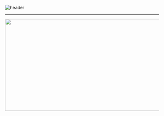 ![header](https://capsule-render.vercel.app/api?type=venom&color=0:B2EBF4,100:FFD9FA&height=300&section=header&text=ByeongJun%20Im&fontSize=90&fontColor=bdbdbd)

-------
<div style = "text-align: center;">
<a href="https://github.com/devxb/gitanimals">
<img
  src="https://render.gitanimals.org/farms/BbingDdang"
  width="600"
  height="300"
/>
</a>
</div>
